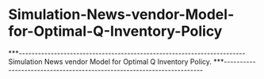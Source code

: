 # Simulation-News-vendor-Model-for-Optimal-Q-Inventory-Policy
***-----------------------------------------------------------------------
Simulation News vendor Model for Optimal Q Inventory Policy.
***-----------------------------------------------------------------------
